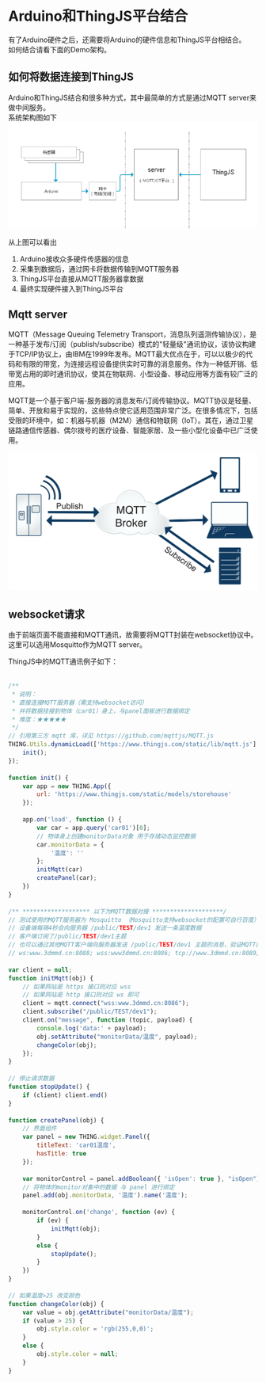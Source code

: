 # Arduino和ThingJS平台结合

有了Arduino硬件之后，还需要将Arduino的硬件信息和ThingJS平台相结合。  
如何结合请看下面的Demo架构。  

## 如何将数据连接到ThingJS

Arduino和ThingJS结合和很多种方式，其中最简单的方式是通过MQTT server来做中间服务。  
系统架构图如下  
![](_media/jg.png "")  

从上图可以看出  
1. Arduino接收众多硬件传感器的信息
2. 采集到数据后，通过网卡将数据传输到MQTT服务器
3. ThingJS平台直接从MQTT服务器拿数据
4. 最终实现硬件接入到ThingJS平台  

## Mqtt server

MQTT（Message Queuing Telemetry Transport，消息队列遥测传输协议），是一种基于发布/订阅（publish/subscribe）模式的"轻量级"通讯协议，该协议构建于TCP/IP协议上，由IBM在1999年发布。MQTT最大优点在于，可以以极少的代码和有限的带宽，为连接远程设备提供实时可靠的消息服务。作为一种低开销、低带宽占用的即时通讯协议，使其在物联网、小型设备、移动应用等方面有较广泛的应用。  

MQTT是一个基于客户端-服务器的消息发布/订阅传输协议。MQTT协议是轻量、简单、开放和易于实现的，这些特点使它适用范围非常广泛。在很多情况下，包括受限的环境中，如：机器与机器（M2M）通信和物联网（IoT）。其在，通过卫星链路通信传感器、偶尔拨号的医疗设备、智能家居、及一些小型化设备中已广泛使用。  

![](_media/mqtt-fidge-2.svg "")  

## websocket请求

由于前端页面不能直接和MQTT通讯，故需要将MQTT封装在websocket协议中。
这里可以选用Mosquitto作为MQTT server。

ThingJS中的MQTT通讯例子如下：  

```javascript

/**
 * 说明：
 * 直接连接MQTT服务器（需支持websocket访问）
 * 并将数据挂接到物体（car01）身上，与panel面板进行数据绑定
 * 难度：★★★★★
 */
// 引用第三方 mqtt 库，详见 https://github.com/mqttjs/MQTT.js
THING.Utils.dynamicLoad(['https://www.thingjs.com/static/lib/mqtt.js'], function () {
	init();
});

function init() {
	var app = new THING.App({
		url: 'https://www.thingjs.com/static/models/storehouse'
	});

	app.on('load', function () {
		var car = app.query('car01')[0];
		// 物体身上创建monitorData对象 用于存储动态监控数据
		car.monitorData = {
			'温度': ''
		};
		initMqtt(car)
		createPanel(car);
	})
}

/** ******************* 以下为MQTT数据对接 ********************/
// 测试使用的MQTT服务器为 Mosquitto （Mosquitto支持websocket的配置可自行百度）
// 设备端每隔4秒会向服务器 /public/TEST/dev1 发送一条温度数据
// 客户端订阅了/public/TEST/dev1主题
// 也可以通过其他MQTT客户端向服务器发送 /public/TEST/dev1 主题的消息，验证MQTT服务
// ws:www.3dmmd.cn:8088; wss:www3dmmd.cn:8086; tcp://www.3dmmd.cn:8089;

var client = null;
function initMqtt(obj) {
	// 如果网站是 https 接口则对应 wss
	// 如果网站是 http 接口则对应 ws 即可
	client = mqtt.connect("wss:www.3dmmd.cn:8086");
	client.subscribe("/public/TEST/dev1");
	client.on("message", function (topic, payload) {
		console.log('data:' + payload);
		obj.setAttribute("monitorData/温度", payload);
		changeColor(obj);
	});
}

// 停止请求数据
function stopUpdate() {
	if (client) client.end()
}

function createPanel(obj) {
	// 界面组件
	var panel = new THING.widget.Panel({
		titleText: 'car01温度',
		hasTitle: true
	});

	var monitorControl = panel.addBoolean({ 'isOpen': true }, "isOpen").caption("监控开关");
	// 将物体的monitor对象中的数据 与 panel 进行绑定
	panel.add(obj.monitorData, '温度').name('温度');

	monitorControl.on('change', function (ev) {
		if (ev) {
			initMqtt(obj);
		}
		else {
			stopUpdate();
		}
	})
}

// 如果温度>25 改变颜色
function changeColor(obj) {
	var value = obj.getAttribute("monitorData/温度");
	if (value > 25) {
		obj.style.color = 'rgb(255,0,0)';
	}
	else {
		obj.style.color = null;
	}
}

```